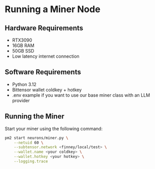 # Running a Miner Node

## Hardware Requirements

- RTX3090
- 16GB RAM
- 50GB SSD
- Low latency internet connection

## Software Requirements

- Python 3.12
- Bittensor wallet coldkey + hotkey
- .env example if you want to use our base miner class with an LLM provider

## Running the Miner

Start your miner using the following command:

```bash
pm2 start neurons/miner.py \
    --netuid 60 \
    --subtensor.network <finney/local/test> \
    --wallet.name <your coldkey> \
    --wallet.hotkey <your hotkey> \
    --logging.trace
```